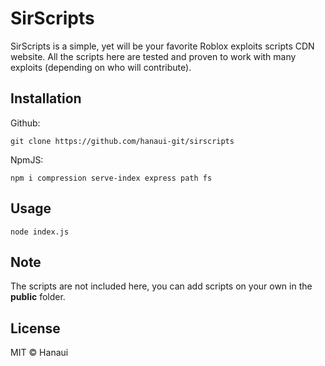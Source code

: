 # SirScripts
SirScripts is a simple, yet will be your favorite Roblox exploits scripts CDN website. All the scripts here are tested and proven to work with many exploits (depending on who will contribute).

## Installation
Github:
```
git clone https://github.com/hanaui-git/sirscripts
```

NpmJS:
```
npm i compression serve-index express path fs
```

## Usage
```
node index.js
```

## Note
The scripts are not included here, you can add scripts on your own in the **public** folder.

## License
MIT © Hanaui